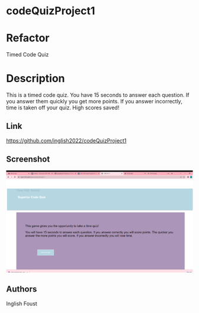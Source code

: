 # codeQuizProject1


# Refactor

Timed Code Quiz


# Description
This is a timed code quiz.  You have 15 seconds to answer each question.  If you answer them quickly you get more points.  If you answer incorrectly, time is taken off your quiz.  High scores saved!

## Link

https://github.com/inglish2022/codeQuizProject1



## Screenshot



![AltText](./assets/images/Screenshot.png)


##  Authors

Inglish Foust